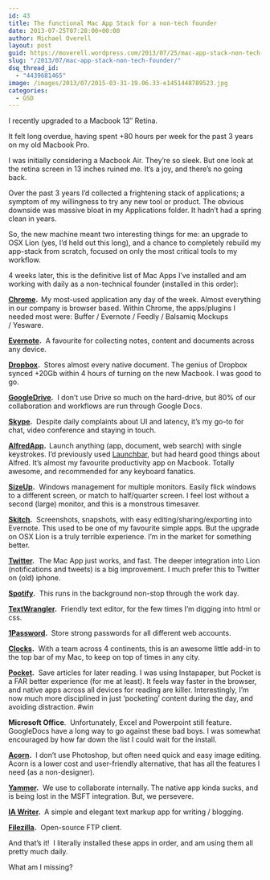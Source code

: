 ```yaml
---
id: 43
title: The functional Mac App Stack for a non-tech founder
date: 2013-07-25T07:28:00+00:00
author: Michael Overell
layout: post
guid: https://moverell.wordpress.com/2013/07/25/mac-app-stack-non-tech-founder
slug: "/2013/07/mac-app-stack-non-tech-founder/"
dsq_thread_id:
  - "4439681465"
image: /images/2013/07/2015-03-31-19.06.33-e1451448789523.jpg
categories:
  - GSD
---
```

<p class="p1">
  I recently upgraded to a Macbook 13&#8243; Retina.
</p>

<p class="p2">
  It felt long overdue, having spent +80 hours per week for the past 3 years on my old Macbook Pro.
</p>

<p class="p2">
  I was initially considering a Macbook Air. They’re so sleek. But one look at the retina screen in 13 inches ruined me. It’s a joy, and there’s no going back.
</p>

<p class="p2">
  Over the past 3 years I’d collected a frightening stack of applications; a symptom of my willingness to try any new tool or product. The obvious downside was massive bloat in my Applications folder. It hadn’t had a spring clean in years.
</p>

<p class="p2">
  So, the new machine meant two interesting things for me: an upgrade to OSX Lion (yes, I’d held out this long), and a chance to completely rebuild my app-stack from scratch, focused on only the most critical tools to my workflow.
</p>

<p class="p2">
  4 weeks later, this is the definitive list of Mac Apps I’ve installed and am working with daily as a non-technical founder (installed in this order):<!-- more -->
</p>

<p class="p1">
  <strong><a href="https://www.google.com/intl/en/chrome/browser/" target="_blank">Chrome</a>.  </strong>My most-used application any day of the week. Almost everything in our company is browser based. Within Chrome, the apps/plugins I needed most were: Buffer / Evernote / Feedly / Balsamiq Mockups / Yesware.
</p>

<p class="p2">
  <strong><a href="http://evernote.com/" target="_blank">Evernote</a>.</strong>  A favourite for collecting notes, content and documents across any device.
</p>

<p class="p2">
  <strong><a href="https://www.dropbox.com/home" target="_blank">Dropbox</a>.</strong>  Stores almost every native document. The genius of Dropbox synced +20Gb within 4 hours of turning on the new Macbook. I was good to go.
</p>

<p class="p2">
  <strong><a href="https://drive.google.com/" target="_blank">GoogleDrive</a>.</strong>  I don’t use Drive so much on the hard-drive, but 80% of our collaboration and workflows are run through Google Docs.
</p>

<p class="p2">
  <strong><a href="http://www.skype.com/en/" target="_blank">Skype</a>.</strong>  Despite daily complaints about UI and latency, it’s my go-to for chat, video conference and staying in touch.
</p>

<p class="p2">
  <strong><a href="http://www.alfredapp.com/" target="_blank">AlfredApp</a>.  </strong>Launch anything (app, document, web search) with single keystrokes. I’d previously used <a href="http://www.obdev.at/products/launchbar/index.html" target="_blank">Launchbar</a>, but had heard good things about Alfred. It’s almost my favourite productivity app on Macbook. Totally awesome, and recommended for any keyboard fanatics.
</p>

<p class="p2">
  <strong><a href="http://www.irradiatedsoftware.com/sizeup/" target="_blank">SizeUp</a>.</strong>  Windows management for multiple monitors. Easily flick windows to a different screen, or match to half/quarter screen. I feel lost without a second (large) monitor, and this is a monstrous timesaver.
</p>

<p class="p2">
  <strong><a href="http://skitch.com" target="_blank">Skitch</a>.</strong>  Screenshots, snapshots, with easy editing/sharing/exporting into Evernote. This used to be one of my favourite simple apps. But the upgrade on OSX Lion is a truly terrible experience. I’m in the market for something better.
</p>

<p class="p2">
  <strong><a href="https://itunes.apple.com/us/app/twitter/id333903271?mt=8" target="_blank">Twitter</a>.</strong>  The Mac App just works, and fast. The deeper integration into Lion (notifications and tweets) is a big improvement. I much prefer this to Twitter on (old) iphone.
</p>

<p class="p2">
  <strong><a href="http://spotify.com" target="_blank">Spotify</a>.</strong>  This runs in the background non-stop through the work day.
</p>

<p class="p2">
  <strong><a href="http://www.barebones.com/products/textwrangler/download.html" target="_blank">TextWrangler</a>.</strong>  Friendly text editor, for the few times I’m digging into html or css.
</p>

<p class="p2">
  <strong><a href="https://agilebits.com/onepassword" target="_blank">1Password</a>. </strong> Store strong passwords for all different web accounts.
</p>

<p class="p2">
  <strong><a href="https://itunes.apple.com/us/app/clocks/id414554506?mt=12" target="_blank">Clocks</a>.</strong>  With a team across 4 continents, this is an awesome little add-in to the top bar of my Mac, to keep on top of times in any city.
</p>

<p class="p2">
  <strong><a href="https://itunes.apple.com/app/pocket/id568494494?ls=1&mt=12" target="_blank">Pocket</a>.</strong>  Save articles for later reading. I was using Instapaper, but Pocket is a FAR better experience (for me at least). It feels way faster in the browser, and native apps across all devices for reading are killer. Interestingly, I’m now much more disciplined in just ‘pocketing’ content during the day, and avoiding distraction. #win
</p>

<p class="p2">
  <strong>Microsoft Office</strong>.  Unfortunately, Excel and Powerpoint still feature. GoogleDocs have a long way to go against these bad boys. I was somewhat encouraged by how far down the list I could wait for the install.
</p>

<p class="p2">
  <strong><a href="http://www.flyingmeat.com/acorn/" target="_blank">Acorn</a>.</strong>  I don’t use Photoshop, but often need quick and easy image editing. Acorn is a lower cost and user-friendly alternative, that has all the features I need (as a non-designer).
</p>

<p class="p2">
  <strong><a href="https://www.yammer.com" target="_blank">Yammer</a>.</strong>  We use to collaborate internally. The native app kinda sucks, and is being lost in the MSFT integration. But, we persevere.
</p>

<p class="p2">
  <strong><a href="http://www.iawriter.com/mac/" target="_blank">IA Writer</a>. </strong> A simple and elegant text markup app for writing / blogging.
</p>

<p class="p2">
  <strong><a href="https://filezilla-project.org/" target="_blank">Filezilla</a>.</strong>  Open-source FTP client.
</p>

<p class="p2">
  And that’s it!  I literally installed these apps in order, and am using them all pretty much daily.
</p>

<p class="p2">
  What am I missing?
</p>

